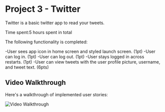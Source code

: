 # Project 3 - Twitter

Twitter is a basic twitter app to read your tweets.

Time spent:5 hours spent in total

The following functionality is completed:

-User sees app icon in home screen and styled launch screen. (1pt)
-User can log in. (1pt)
-User can log out. (1pt)
-User stays logged in across restarts. (1pt)
-User can view tweets with the user profile picture, username, and tweet text. (6pts)


## Video Walkthrough

Here's a walkthrough of implemented user stories:

<img src='https://recordit.co/0UQqRE72Ih.gif' title='Video Walkthrough' width='' alt='Video Walkthrough' />

